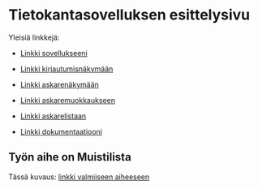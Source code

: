 # Tietokantasovelluksen esittelysivu

Yleisiä linkkejä:

* [Linkki sovellukseeni](http://katukatu.users.cs.helsinki.fi/tsoha_tmkau)
* [Linkki kirjautumisnäkymään](http://katukatu.users.cs.helsinki.fi/tsoha_tmkau/kirjautumissivu)
* [Linkki askarenäkymään](http://katukatu.users.cs.helsinki.fi/tsoha_tmkau/askarenakyma)
* [Linkki askaremuokkaukseen](http://katukatu.users.cs.helsinki.fi/tsoha_tmkau/askaremuokkaus)
* [Linkki askarelistaan](http://katukatu.users.cs.helsinki.fi/tsoha_tmkau/askarelista)


* [Linkki dokumentaatiooni](https://github.com/tmkau/Tsoha-Bootstrap/blob/master/doc/dokumentaatio.pdf)


## Työn aihe on Muistilista

Tässä kuvaus: [linkki valmiiseen aiheeseen](http://advancedkittenry.github.io/suunnittelu_ja_tyoymparisto/aiheet/Muistilista.html) 
